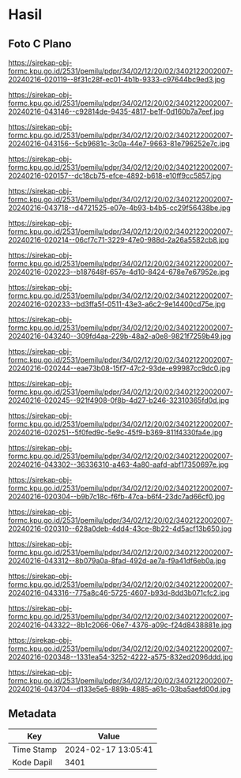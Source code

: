 # Hasil

## Foto C Plano

https://sirekap-obj-formc.kpu.go.id/2531/pemilu/pdpr/34/02/12/20/02/3402122002007-20240216-020119--8f31c28f-ec01-4b1b-9333-c97644bc9ed3.jpg

https://sirekap-obj-formc.kpu.go.id/2531/pemilu/pdpr/34/02/12/20/02/3402122002007-20240216-043146--c92814de-9435-4817-be1f-0d160b7a7eef.jpg

https://sirekap-obj-formc.kpu.go.id/2531/pemilu/pdpr/34/02/12/20/02/3402122002007-20240216-043156--5cb9681c-3c0a-44e7-9663-81e796252e7c.jpg

https://sirekap-obj-formc.kpu.go.id/2531/pemilu/pdpr/34/02/12/20/02/3402122002007-20240216-020157--dc18cb75-efce-4892-b618-e10ff9cc5857.jpg

https://sirekap-obj-formc.kpu.go.id/2531/pemilu/pdpr/34/02/12/20/02/3402122002007-20240216-043718--d4721525-e07e-4b93-b4b5-cc29f56438be.jpg

https://sirekap-obj-formc.kpu.go.id/2531/pemilu/pdpr/34/02/12/20/02/3402122002007-20240216-020214--06cf7c71-3229-47e0-988d-2a26a5582cb8.jpg

https://sirekap-obj-formc.kpu.go.id/2531/pemilu/pdpr/34/02/12/20/02/3402122002007-20240216-020223--b187648f-657e-4d10-8424-678e7e67952e.jpg

https://sirekap-obj-formc.kpu.go.id/2531/pemilu/pdpr/34/02/12/20/02/3402122002007-20240216-020233--bd3ffa5f-0511-43e3-a6c2-9e14400cd75e.jpg

https://sirekap-obj-formc.kpu.go.id/2531/pemilu/pdpr/34/02/12/20/02/3402122002007-20240216-043240--309fd4aa-229b-48a2-a0e8-9821f7259b49.jpg

https://sirekap-obj-formc.kpu.go.id/2531/pemilu/pdpr/34/02/12/20/02/3402122002007-20240216-020244--eae73b08-15f7-47c2-93de-e99987cc9dc0.jpg

https://sirekap-obj-formc.kpu.go.id/2531/pemilu/pdpr/34/02/12/20/02/3402122002007-20240216-020245--921f4908-0f8b-4d27-b246-32310365fd0d.jpg

https://sirekap-obj-formc.kpu.go.id/2531/pemilu/pdpr/34/02/12/20/02/3402122002007-20240216-020251--5f0fed9c-5e9c-45f9-b369-811f4330fa4e.jpg

https://sirekap-obj-formc.kpu.go.id/2531/pemilu/pdpr/34/02/12/20/02/3402122002007-20240216-043302--36336310-a463-4a80-aafd-abf17350697e.jpg

https://sirekap-obj-formc.kpu.go.id/2531/pemilu/pdpr/34/02/12/20/02/3402122002007-20240216-020304--b9b7c18c-f6fb-47ca-b6f4-23dc7ad66cf0.jpg

https://sirekap-obj-formc.kpu.go.id/2531/pemilu/pdpr/34/02/12/20/02/3402122002007-20240216-020310--628a0deb-4dd4-43ce-8b22-4d5acf13b650.jpg

https://sirekap-obj-formc.kpu.go.id/2531/pemilu/pdpr/34/02/12/20/02/3402122002007-20240216-043312--8b079a0a-8fad-492d-ae7a-f9a41df6eb0a.jpg

https://sirekap-obj-formc.kpu.go.id/2531/pemilu/pdpr/34/02/12/20/02/3402122002007-20240216-043316--775a8c46-5725-4607-b93d-8dd3b071cfc2.jpg

https://sirekap-obj-formc.kpu.go.id/2531/pemilu/pdpr/34/02/12/20/02/3402122002007-20240216-043322--8b1c2066-06e7-4376-a09c-f24d8438881e.jpg

https://sirekap-obj-formc.kpu.go.id/2531/pemilu/pdpr/34/02/12/20/02/3402122002007-20240216-020348--1331ea54-3252-4222-a575-832ed2096ddd.jpg

https://sirekap-obj-formc.kpu.go.id/2531/pemilu/pdpr/34/02/12/20/02/3402122002007-20240216-043704--d133e5e5-889b-4885-a61c-03ba5aefd00d.jpg


## Metadata

| Key        | Value               |
| ---------- | ------------------- |
| Time Stamp | 2024-02-17 13:05:41 |
| Kode Dapil | 3401                |



